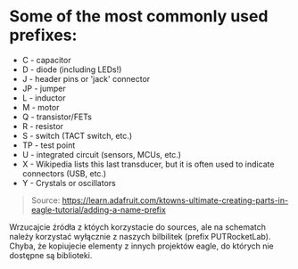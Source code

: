 # Some of the most commonly used prefixes:
- C - capacitor
- D - diode (including LEDs!)
- J - header pins or 'jack' connector
- JP - jumper
- L - inductor
- M - motor
- Q - transistor/FETs
- R - resistor
- S - switch (TACT switch, etc.)
- TP - test point
- U - integrated circuit (sensors, MCUs, etc.)
- X - Wikipedia lists this last transducer, but it is often used to indicate connectors (USB, etc.)
- Y - Crystals or oscillators

> Source: https://learn.adafruit.com/ktowns-ultimate-creating-parts-in-eagle-tutorial/adding-a-name-prefix

Wrzucajcie źródła z któych korzystacie do sources, ale na schematch należy korzystać wyłącznie z naszych bilbilitek (prefix PUTRocketLab).
Chyba, że kopiujecie elementy z innych projektów eagle, do których nie dostępne są biblioteki.
